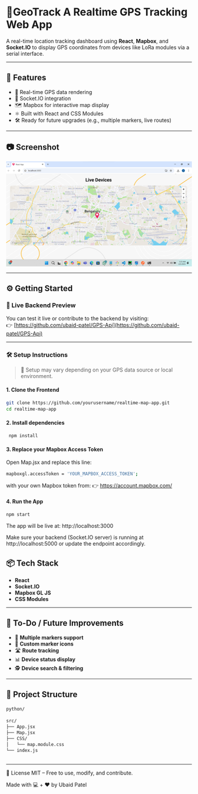 
# 📍GeoTrack A Realtime GPS Tracking Web App

A real-time location tracking dashboard using **React**, **Mapbox**, and **Socket.IO** to display GPS coordinates from devices like LoRa modules via a serial interface.

---

## 🚀 Features

- 📍 Real-time GPS data rendering  
- 🔌 Socket.IO integration  
- 🗺️ Mapbox for interactive map display  
- ⚛️ Built with React and CSS Modules  
- 🛠️ Ready for future upgrades (e.g., multiple markers, live routes)

---

## 📷 Screenshot

![Live Map Preview](./screenshots/screenshot1.png) <!-- Replace with your actual screenshot path -->

---

## ⚙️ Getting Started

### 🔗 Live Backend Preview

You can test it live or contribute to the backend by visiting:  
👉 [https://github.com/ubaid-patel/GPS-Api](https://github.com/ubaid-patel/GPS-Api)

---

### 🛠️ Setup Instructions

> 🧩 Setup may vary depending on your GPS data source or local environment.

#### 1. Clone the Frontend

```bash
git clone https://github.com/yourusername/realtime-map-app.git
cd realtime-map-app
```
#### 2. Install dependencies

```bash
 npm install
 ```
#### 3. Replace your Mapbox Access Token
Open Map.jsx and replace this line:
```bash
mapboxgl.accessToken = 'YOUR_MAPBOX_ACCESS_TOKEN';
```
with your own Mapbox token from:
👉 https://account.mapbox.com/
#### 4. Run the App
```bash
npm start
```
The app will be live at: http://localhost:3000

Make sure your backend (Socket.IO server) is running at http://localhost:5000 or update the endpoint accordingly.


## 📦 Tech Stack

- **React**
- **Socket.IO**
- **Mapbox GL JS**
- **CSS Modules**

---

## 🧠 To-Do / Future Improvements

- 🧭 **Multiple markers support**  
- 📌 **Custom marker icons**  
- 🛣️ **Route tracking**  
- 📊 **Device status display**  
- 🕵️ **Device search & filtering**

---

## 📁 Project Structure

```plaintext
python/

src/
├── App.jsx
├── Map.jsx
├── CSS/
│   └── map.module.css
└── index.js


```

----
📝 License
MIT – Free to use, modify, and contribute.

Made with 💻 + ❤️ by Ubaid Patel